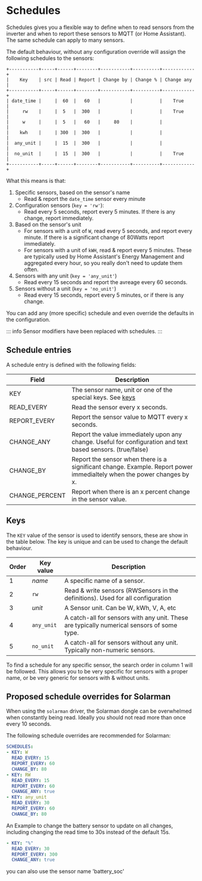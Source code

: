 # Schedules

Schedules gives you a flexible way to define when to read sensors from the inverter and when to
report these sensors to MQTT (or Home Assistant). The same schedule can apply to many sensors.

The default behaviour, without any configuration override will assign the following schedules to the
sensors:

```text
+-----------+-----+------+--------+-----------+----------+------------+
|    Key    | src | Read | Report | Change by | Change % | Change any |
+-----------+-----+------+--------+-----------+----------+------------+
| date_time |     |  60  |   60   |           |          |    True    |
|     rw    |     |  5   |  300   |           |          |    True    |
|     w     |     |  5   |   60   |     80    |          |            |
|    kwh    |     | 300  |  300   |           |          |            |
|  any_unit |     |  15  |  300   |           |          |            |
|  no_unit  |     |  15  |  300   |           |          |    True    |
+-----------+-----+------+--------+-----------+----------+------------+
```

What this means is that:

1. Specific sensors, based on the sensor's name
   - Read & report the `date_time` sensor every minute
2. Configuration sensors (`key = 'rw'`):
   - Read every 5 seconds, report every 5 minutes. If there is any change, report immediately.
3. Based on the sensor's unit
   - For sensors with a unit of `W`, read every 5 seconds, and report every minute. If there is a
     significant change of 80Watts report immediately.
   - For sensors with a unit of `kWH`, read & report every 5 minutes. These are typically used by
     Home Assistant's Energy Management and aggregated every hour, so you really don't need to
     update them often.
4. Sensors with any unit (`key = 'any_unit'`)
   - Read every 15 seconds and report the avreage every 60 seconds.
5. Sensors without a unit (`key = 'no_unit'`)
   - Read every 15 seconds, report every 5 minutes, or if there is any change.

You can add any (more specific) schedule and even override the defaults in the configuration.

::: info
Sensor modifiers have been replaced with schedules.
:::

## Schedule entries

A schedule entry is defined with the following fields:

| Field                      | Description                                                                                                           |
|----------------------------|-----------------------------------------------------------------------------------------------------------------------|
| KEY                        | The sensor name, unit or one of the special keys. See [keys](#keys)                                                   |
| READ_EVERY                 | Read the sensor every x seconds.                                                                                      |
| REPORT_EVERY               | Report the sensor value to MQTT every x seconds.                                                                      |
| CHANGE_ANY                 | Report the value immediately upon any change. Useful for configuration and text based sensors. (true/false)                        |
| CHANGE_BY         | Report the sensor when there is a significant change. Example. Report power immedialtely when the power changes by x. |
| CHANGE_PERCENT | Report when there is an x percent change in the sensor value.                                                         |

## Keys

The `KEY` value of the sensor is used to identify sensors, these are show in the table below. The key is unique and can be used to change the default behaviour.

| Order | Key value  | Description                                                                                |
|-------|------------|--------------------------------------------------------------------------------------------|
| 1     | *name*     | A specific name of a sensor.                                                               |
| 2     | `rw`       | Read & write sensors (RWSensors in the definitions). Used for all configuration            |
| 3     | *unit*     | A Sensor unit. Can be W, kWh, V, A, etc                                                    |
| 4     | `any_unit` | A catch-all for sensors with any unit. These are typically numerical sensors of some type. |
| 5     | `no_unit`  | A catch-all for sensors without any unit. Typically non-numeric sensors.                   |

To find a schedule for any specific sensor, the search order in column 1 will be followed. This
allows you to be very specific for sensors with a proper name, or be very generic for sensors with &
without units.

## Proposed schedule overrides for Solarman

When using the `solarman` driver, the Solarman dongle can be overwhelmed when constantly being read.
Ideally you should not read more than once every 10 seconds.

The following schedule overrides are recommended for Solarman:

```yaml
SCHEDULES:
- KEY: W
  READ_EVERY: 15
  REPORT_EVERY: 60
  CHANGE_BY: 80
- KEY: RW
  READ_EVERY: 15
  REPORT_EVERY: 60
  CHANGE_ANY: true
- KEY: any_unit
  READ_EVERY: 30
  REPORT_EVERY: 60
  CHANGE_BY: 80
```

An Example to change the battery sensor to update on all changes, including changing the read time
to 30s instead of the default 15s.

```yaml
- KEY: "%"
  READ_EVERY: 30
  REPORT_EVERY: 300
  CHANGE_ANY: true
```

you can also use the sensor name 'battery_soc'
